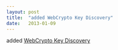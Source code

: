 ```yaml
---
layout: post
title:  "added WebCrypto Key Discovery"
date:   2013-01-09
---
```


added [WebCrypto Key Discovery](/spec/webcrypto-key-discovery)

